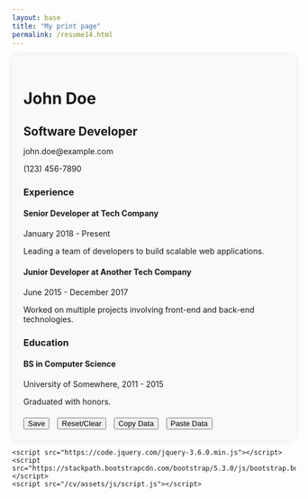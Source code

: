 ```yaml
---
layout: base
title: "My print page"
permalink: /resume14.html
---
```


<html lang="en">
<head>
    <meta charset="UTF-8">
    <meta name="viewport" content="width=device-width, initial-scale=1.0">
    <title>Editable Resume</title>
    <link href="https://stackpath.bootstrapcdn.com/bootstrap/5.3.0/css/bootstrap.min.css" rel="stylesheet">
    <link href="https://cdnjs.cloudflare.com/ajax/libs/font-awesome/6.0.0-beta3/css/all.min.css" rel="stylesheet">
    <style>
        .btn-icon { margin-right: 10px; }
        .container { background-color: #f9f9f9; padding: 20px; border-radius: 10px; box-shadow: 0 0 10px rgba(0, 0, 0, 0.1); }
        .resume-section { margin-bottom: 20px; }
        .resume-section h3 { border-bottom: 2px solid #333; padding-bottom: 5px; }
        #resume h1, #resume h2 { margin-bottom: 10px; }
        #resume p { margin-bottom: 5px; }
        .success-msg { color: green; display: none; }
    </style>
</head>
<body>
    <div class="container mt-5">
        <div id="resume" resumeid="resumeid01" contenteditable="true" class="rounded border p-3">
            <h1 id="name">John Doe</h1>
            <h2 id="title">Software Developer</h2>
            <p><i class="fas fa-envelope"></i> <span id="email">john.doe@example.com</span></p>
            <p><i class="fas fa-phone"></i> <span id="phone">(123) 456-7890</span></p>
            <h3>Experience</h3>
            <div class="resume-section">
                <h4>Senior Developer at Tech Company</h4>
                <p>January 2018 - Present</p>
                <p>Leading a team of developers to build scalable web applications.</p>
            </div>
            <div class="resume-section">
                <h4>Junior Developer at Another Tech Company</h4>
                <p>June 2015 - December 2017</p>
                <p>Worked on multiple projects involving front-end and back-end technologies.</p>
            </div>
            <h3>Education</h3>
            <div class="resume-section">
                <h4>BS in Computer Science</h4>
                <p>University of Somewhere, 2011 - 2015</p>
                <p>Graduated with honors.</p>
            </div>
        </div>
        <div class="mt-3 text-center">
            <button class="btn btn-primary btn-icon" id="saveResume"><i class="fas fa-save"></i> Save</button>
            <button class="btn btn-danger btn-icon" id="clearResume"><i class="fas fa-trash-alt"></i> Reset/Clear</button>
            <button class="btn btn-info btn-icon" id="copyResume"><i class="fas fa-copy"></i> Copy Data</button>
            <button class="btn btn-warning btn-icon" id="pasteResume"><i class="fas fa-clipboard"></i> Paste Data</button>
            <span id="successMessage" class="success-msg text-center">Successfull!</span>
        </div>
    </div>

    <script src="https://code.jquery.com/jquery-3.6.0.min.js"></script>
    <script src="https://stackpath.bootstrapcdn.com/bootstrap/5.3.0/js/bootstrap.bundle.min.js"></script>
    <script src="/cv/assets/js/script.js"></script>
</body>
</html>
